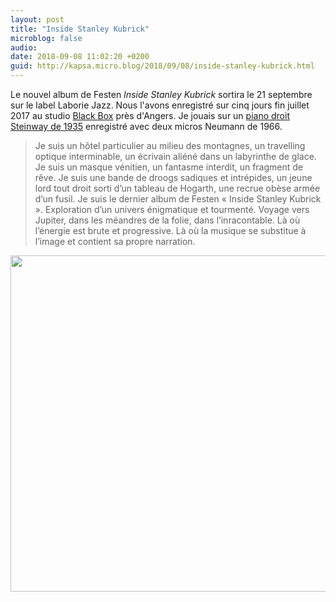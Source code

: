 ```yaml
---
layout: post
title: "Inside Stanley Kubrick"
microblog: false
audio: 
date: 2018-09-08 11:02:20 +0200
guid: http://kapsa.micro.blog/2018/09/08/inside-stanley-kubrick.html
---
```

Le nouvel album de Festen _Inside Stanley Kubrick_ sortira le 21 septembre sur le label Laborie Jazz. Nous l'avons enregistré sur cinq jours fin juillet 2017 au studio [Black Box](www.studioblackbox.fr) près d'Angers. Je jouais sur un [piano droit Steinway de 1935](http://www.jeankapsa.com/uploads/2018/1b3c0b2234.jpg) enregistré avec deux micros Neumann de 1966.  

> Je suis un hôtel particulier au milieu des montagnes, un travelling optique interminable, un écrivain aliéné dans un labyrinthe de glace. Je suis un masque vénitien, un fantasme interdit, un fragment de rêve. Je suis une bande de droogs sadiques et intrépides, un jeune lord tout droit sorti d’un tableau de Hogarth, une recrue obèse armée d’un fusil. Je suis le dernier album de Festen « Inside Stanley Kubrick ». Exploration d’un univers énigmatique et tourmenté. Voyage vers Jupiter, dans les méandres de la folie, dans l’inracontable. Là où l’énergie est brute et progressive. Là où la musique se substitue à l’image et contient sa propre narration.

<img src="http://www.jeankapsa.com/uploads/2018/66aef92127.jpg" width="600" height="538" />
